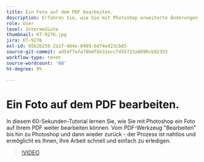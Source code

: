 ```yaml
---
title: Ein Foto auf dem PDF bearbeiten.
description: Erfahren Sie, wie Sie mit Photoshop erweiterte Änderungen an einem Foto auf dem PDF vornehmen können.
role: User
level: Intermediate
thumbnail: KT-9276.jpg
jira: KT-9276
exl-id: 05b2b256-2a1f-464e-8409-6d74e423cb65
source-git-commit: ad54f7afa78b0fbb31eccf455723a8890cb92355
workflow-type: tm+mt
source-wordcount: '68'
ht-degree: 0%

---
```


# Ein Foto auf dem PDF bearbeiten.

In diesem 60-Sekunden-Tutorial lernen Sie, wie Sie mit Photoshop ein Foto auf Ihrem PDF weiter bearbeiten können. Vom PDF-Werkzeug &quot;Bearbeiten&quot; bis hin zu Photoshop und dann wieder zurück - der Prozess ist nahtlos und ermöglicht es Ihnen, Ihre Arbeit schnell und einfach zu erledigen.

>[!VIDEO](https://video.tv.adobe.com/v/338276?quality=12&learn=on&hidetitle=true)
